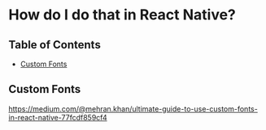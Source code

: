 # How do I do that in React Native?

## Table of Contents

- [Custom Fonts](#custom-fonts)

## Custom Fonts

https://medium.com/@mehran.khan/ultimate-guide-to-use-custom-fonts-in-react-native-77fcdf859cf4
